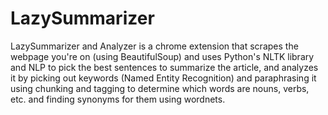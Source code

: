 # LazySummarizer
LazySummarizer and Analyzer is a chrome extension that scrapes the webpage you're on (using BeautifulSoup) and uses Python's NLTK library and NLP to pick the best sentences to summarize the article, and analyzes it by picking out keywords (Named Entity Recognition) and paraphrasing it using chunking and tagging to determine which words are nouns, verbs, etc. and finding synonyms for them using wordnets.

